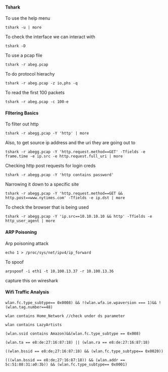
<h4>Tshark</h4>

To use the help menu
```
tshark -u | more
```
To check the interface we can interact with
```
tshark -D
```
To use a pcap file
```
tshark -r abeg.pcap
```
To do protocol hierachy
```
tshark -r abeg.pcap -z io,phs -q
```
To read the first 100 packets
```
tshark -r abeg.pcap -c 100-e
```




<h4>FIltering Basics</h4>

To filter out http
```
tshark -r abegg.pcap -Y 'http' | more
```
Also, to get source ip address and the uri they are going out to
```
tshark -r abegg.pcap -Y 'http.request.method==GET' -Tfields -e frame.time -e ip.src -e http.request.full_uri | more
```
Checking http post requests for login creds
```
tshark -r abegg.pcap -Y 'http contains password'
```
Narrowing it down to a specific site
```
tshark -r abegg.pcap -Y 'http.request.method==GET && http.post==www.nytimes.com' -Tfields -e ip.dst | more
```
To check the browser that is being used
```
tshark -r abegg.pcap -Y 'ip.src==10.10.10.10 && http' -Tfields -e http_user_agent | more
```


<h4>ARP Poisoning</h4>

Arp poisoning attack
```
echo 1 > /proc/sys/net/ipv4/ip_forward
```
To spoof
```
arpspoof -i eth1 -t 10.100.13.37 -r 10.100.13.36
```
capture this on wireshark


<h4>Wifi Traffic Analysis</h4>

```
wlan.fc.type_subtype== 0x0008) && !(wlan.wfa.ie.wpaversion === 1)&& !(wlan.tag.number==48)
```

```
wlan contains Home_Network //check under ds parameter
```

```
wlan contains LazyArtists
```

```
(wlan.ssid contains Amazon)&&(wlan.fc.type_subtype == 0x008)
```

```
(wlan.ta == e8:de:27:16:87:18) || (wlan.ra == e8:de:27:16:87:18)
```

```
((wlan.bssid == e8:de;27:16:87:18) && (wlan.fc.type_subtype== 0x0020))
```

```
(((wlan.bssid == e8:de;27:16:87:18)) && (wlan.addr == 5c:51:88:31:a0:3b)) && (wlan.fc.type_subtype== 0x0001)
```
